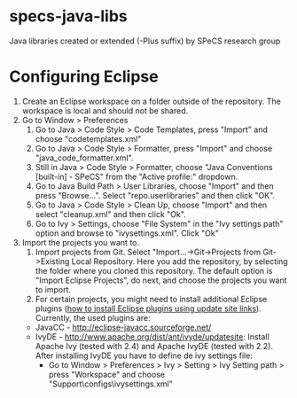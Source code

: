 # specs-java-libs
Java libraries created or extended (-Plus suffix) by SPeCS research group

# Configuring Eclipse

  1. Create an Eclipse workspace on a folder outside of the repository. The workspace is local and should not be shared.
  2. Go to Window > Preferences
      1. Go to Java > Code Style > Code Templates, press "Import" and choose "codetemplates.xml"
      2. Go to Java > Code Style > Formatter, press "Import" and choose "java_code_formatter.xml".
      3. Still in Java > Code Style > Formatter, choose "Java Conventions [built-in] - SPeCS" from the "Active profile:" dropdown.
      4. Go to Java Build Path > User Libraries, choose "Import" and then press "Browse...". Select "repo.userlibraries" and then click "OK".
      5. Go to Java > Code Style > Clean Up, choose "Import" and then select "cleanup.xml" and then click "Ok".
      6. Go to Ivy > Settings, choose "File System" in the "Ivy settings path" option and browse to "ivysettings.xml". Click "Ok"
  3. Import the projects you want to.
      1. Import projects from Git. Select "Import...->Git->Projects from Git->Existing Local Repository. Here you add the repository, by selecting the folder where you cloned this repository. The default option is "Import Eclipse Projects", do next, and choose the projects you want to import.
      2. For certain projects, you might need to install additional Eclipse plugins ([how to install Eclipse plugins using update site links](http://help.eclipse.org/indigo/index.jsp?topic=%2Forg.eclipse.platform.doc.user%2Ftasks%2Ftasks-34.htm)). Currently, the used plugins are:
        * JavaCC - http://eclipse-javacc.sourceforge.net/
        * IvyDE - http://www.apache.org/dist/ant/ivyde/updatesite: Install Apache Ivy (tested with 2.4) and Apache IvyDE (tested with 2.2). After installing IvyDE you have to define de ivy settings file:
             -  Go to Window > Preferences > Ivy > Setting > Ivy Setting path > press "Workspace" and choose "Support\configs\ivysettings.xml"
